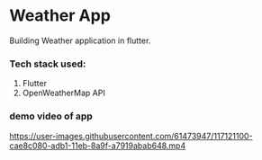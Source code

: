# Weather App
Building Weather application in flutter.

### Tech stack used:
1. Flutter
2. OpenWeatherMap API 

### demo video of app
https://user-images.githubusercontent.com/61473947/117121100-cae8c080-adb1-11eb-8a9f-a7919abab648.mp4
